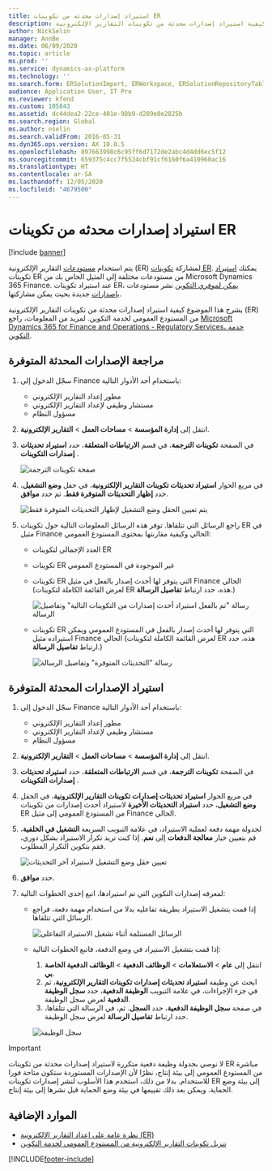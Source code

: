 ```yaml
---
title: استيراد إصدارات محدثه من تكوينات ER
description: يشرح هذا الموضوع كيفية استيراد إصدارات محدثة من تكوينات التقارير الإلكترونية (ER) من المستودع العمومي لخدمة التكوين.
author: NickSelin
manager: AnnBe
ms.date: 06/09/2020
ms.topic: article
ms.prod: ''
ms.service: dynamics-ax-platform
ms.technology: ''
ms.search.form: ERSolutionImport, ERWorkspace, ERSolutionRepositoryTable
audience: Application User, IT Pro
ms.reviewer: kfend
ms.custom: 105843
ms.assetid: dc44dea2-22ce-401e-98b9-d289e0e2825b
ms.search.region: Global
ms.author: nselin
ms.search.validFrom: 2016-05-31
ms.dyn365.ops.version: AX 10.0.5
ms.openlocfilehash: 897663998c6c95ff6d7172de2abc4d4dd6ec5f12
ms.sourcegitcommit: 659375c4cc7f5524cbf91cf6160f6a410960ac16
ms.translationtype: HT
ms.contentlocale: ar-SA
ms.lasthandoff: 12/05/2020
ms.locfileid: "4679500"
---
```

# <a name="import-updated-versions-of-er-configurations"></a>استيراد إصدارات محدثه من تكوينات ER

[!include [banner](../includes/banner.md)]

يتم استخدام [مستودعات](general-electronic-reporting.md#Repository) التقارير الإلكترونية (ER) لمشاركة [تكوينات ER](general-electronic-reporting.md#Configuration). يمكنك [استيراد](download-electronic-reporting-configuration-lcs.md) تكوينات ER من مستودعات مختلفة إلى المثيل الخاص بك من Microsoft Dynamics 365 Finance. عند استيراد تكوينات ER، [يمكن لموفري التكوين](general-electronic-reporting.md#Provider) نشر مستودعات [بإصدارات](general-electronic-reporting.md#component-versioning) جديدة بحيث يمكن مشاركتها.

يشرح هذا الموضوع كيفية استيراد إصدارات محدثة من تكوينات التقارير الإلكترونية (ER) من المستودع العمومي لخدمة التكوين. لمزيد من المعلومات، راجع [Microsoft Dynamics 365 for Finance and Operations -‏ Regulatory Services، خدمة التكوين](https://docs.microsoft.com/business-applications-release-notes/october18/dynamics365-finance-operations/regulatory-service-configuration).

## <a name="review-the-available-updated-versions"></a>مراجعة الإصدارات المحدثة المتوفرة

1. سجّل الدخول إلى Finance باستخدام أحد الأدوار التالية:

    - مطور إعداد التقارير الإلكتروني
    - مستشار وظيفي لإعداد التقارير الإلكتروني
    - مسؤول النظام

2. انتقل إلى **إدارة المؤسسة** \> **مساحات العمل** \> **التقارير الإلكترونية**.
3. في الصفحة **تكوينات الترجمة**، في قسم **الارتباطات المتعلقة**، حدد **استيراد تحديثات إصدارات التكوينات** .

    ![صفحة تكوينات الترجمة](./media/er-download-updated-versions-global-repo1.png)

4. في مربع الحوار **استيراد تحديثات تكوينات التقارير الإلكترونية**، في حقل **وضع التشغيل**، حدد **إظهار التحديثات المتوفرة فقط**. ثم حدد **موافق**. 

    ![يتم تعيين الحقل وضع التشغيل لإظهار التحديثات المتوفرة فقط](./media/er-download-updated-versions-global-repo2.png)

5. راجع الرسائل التي تتلقاها. توفر هذه الرسائل المعلومات التالية حول تكوينات ER في مثيل Finance الحالي وكيفية مقارنتها بمحتوى المستودع العمومي:

    - العدد الإجمالي لتكوينات ER
    - تكوينات ER غير الموجودة في المستودع العمومي
    - تكوينات ER التي يتوفر لها أحدث إصدار بالفعل في مثيل Finance الحالي (لعرض القائمة الكاملة لتكوينات ER هذه، حدد ارتباط **تفاصيل الرسالة**.)

        ![رسالة "تم بالفعل استيراد أحدث إصدارات من التكوينات التالية" وتفاصيل الرسالة](./media/er-download-updated-versions-global-repo3.png)

    - تكوينات ER التي يتوفر لها أحدث إصدار بالفعل في المستودع العمومي ويمكن استيراده مثيل Finance الحالي (لعرض القائمة الكاملة لتكوينات ER هذه، حدد ارتباط **تفاصيل الرسالة**.)

        ![رسالة "التحديثات المتوفرة" وتفاصيل الرسالة](./media/er-download-updated-versions-global-repo4.png)

## <a name="import-available-updated-versions"></a>استيراد الإصدارات المحدثة المتوفرة

1. سجّل الدخول إلى Finance باستخدام أحد الأدوار التالية:

    - مطور إعداد التقارير الإلكتروني
    - مستشار وظيفي لإعداد التقارير الإلكتروني
    - مسؤول النظام

2. انتقل إلى **إدارة المؤسسة** \> **مساحات العمل** \> **التقارير الإلكترونية**.
3. في الصفحة **تكوينات الترجمة**، في قسم **الارتباطات المتعلقة**، حدد **استيراد تحديثات إصدارات التكوينات** .
4. في مربع الحوار **استيراد تحديثات إصدارات تكوينات التقارير الإلكترونية**، في الحقل **وضع التشغيل**، حدد **استيراد التحديثات الأخيرة** لاستيراد أحدث إصدارات من تكوينات ER من المستودع العمومي إلى مثيل Finance الحالي.
5. لجدولة مهمة دفعة لعملية الاستيراد، في علامة التبويب السريعة **التشغيل في الخلفية**، قم بتعيين خيار **معالجة الدفعات** إلى **نعم**. إذا كنت تريد تكرار الاستيراد بشكل دوري، فقم بتكوين التكرار المطلوب.

    ![تعيين حقل وضع التشغيل لاستيراد آخر التحديثات](./media/er-download-updated-versions-global-repo5.png)

6. حدد **موافق**.
7. لمعرفه إصدارات التكوين التي تم استيرادها، اتبع إحدى الخطوات التالية:

    - إذا قمت بتشغيل الاستيراد بطريقة تفاعليه بدلا من استخدام مهمة دفعة، فراجع الرسائل التي تتلقاها.

        ![الرسائل المستلمة أثناء تشغيل الاستيراد التفاعلي](./media/er-download-updated-versions-global-repo6.png)

    - إذا قمت بتشغيل الاستيراد في وضع الدفعة، فاتبع الخطوات التالية:

        1. انتقل إلى **عام** \> **الاستعلامات** \> **الوظائف الدفعية** \> **الوظائف الدفعية الخاصة بي**.
        2. ابحث عن وظيفة **استيراد تحديثات إصدارات تكوينات التقارير الإلكترونية**، ثم في جزء الإجراءات، في علامة التبويب **الوظيفة الدفعية**، حدد **سجل الوظيفة الدفعية** لعرض سجل الوظيفة.
        3. في صفحة **سجل الوظيفة الدفعية**، حدد **السجل**. ثم، في الرسالة التي تتلقاها، حدد ارتباط **تفاصيل الرسالة** لعرض سجل الوظيفة.

        ![سجل الوظيفة](./media/er-download-updated-versions-global-repo7.png)

> [!IMPORTANT]
> لا نوصي بجدولة وظيفة دفعية متكررة لاستيراد إصدارات محدثة من تكوينات ER مباشرة من المستودع العمومي إلى بيئة إنتاج، نظرًا لأن الإصدارات المستوردة ستكون متاحة فورا للاستخدام. بدلا من ذلك، استخدم هذا الأسلوب لنشر إصدارات تكوينات ER إلى بيئة وضع الحماية. ويمكن بعد ذلك تقييمها في بيئة وضع الحماية قبل نشرها إلى بيئة إنتاج.

## <a name="additional-resources"></a>الموارد الإضافية

- [نظرة عامة على إعداد التقارير الإلكترونية (ER)](general-electronic-reporting.md)
- [تنزيل تكوينات التقارير الإلكترونية من المستودع العمومي لخدمة التكوين](er-download-configurations-global-repo.md)


[!INCLUDE[footer-include](../../../includes/footer-banner.md)]